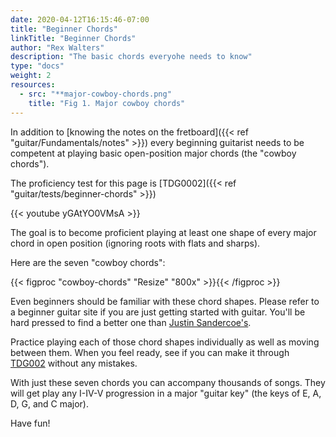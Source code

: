 ```yaml
---
date: 2020-04-12T16:15:46-07:00
title: "Beginner Chords"
linkTitle: "Beginner Chords"
author: "Rex Walters"
description: "The basic chords everyohe needs to know"
type: "docs"
weight: 2
resources:
  - src: "**major-cowboy-chords.png"
    title: "Fig 1. Major cowboy chords"
---
```


In addition to [knowing the notes on the fretboard]({{< ref "guitar/Fundamentals/notes" >}}) every beginning guitarist needs to be competent at playing basic open-position major chords (the "cowboy chords").


The proficiency test for this page is [TDG0002]({{< ref "guitar/tests/beginner-chords" >}})

{{< youtube yGAtYO0VMsA  >}}

The goal is to become proficient playing at least one shape of every major chord in open position (ignoring roots with flats and sharps).

Here are the seven "cowboy chords":

{{< figproc "cowboy-chords" "Resize" "800x" >}}{{< /figproc >}}

Even beginners should be familiar with these chord shapes. Please refer to a beginner guitar site if you are just getting started with guitar. You'll be hard pressed to find a better one than [Justin Sandercoe's](https://www.justinguitar.com/categories/beginner-guitar-lessons-grade-1).

Practice playing each of those chord shapes individually as well as moving between them. When you feel ready, see if you can make it through [TDG002](#TDG002) without any mistakes.

With just these seven chords you can accompany thousands of songs. They will get play any I-IV-V progression in a major "guitar key" (the keys of E, A, D, G, and C major).

Have fun!
